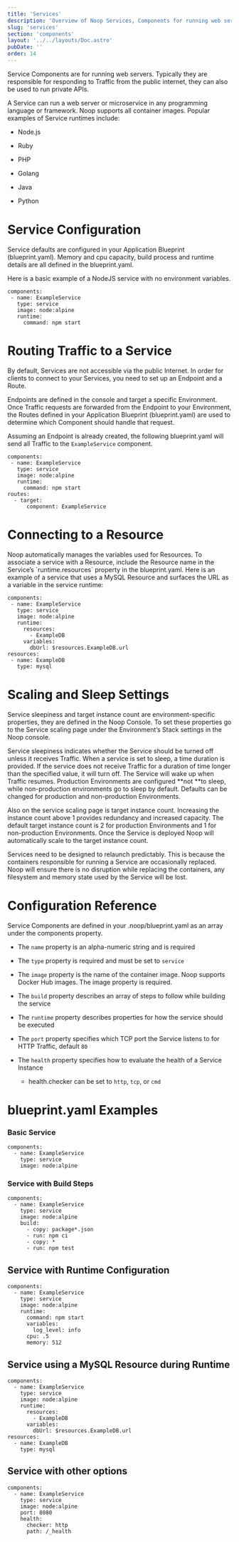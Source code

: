 ```yaml
---
title: 'Services'
description: 'Overview of Noop Services, Components for running web servers, and how to create them.'
slug: 'services'
section: 'components'
layout: '../../layouts/Doc.astro'
pubDate: ''
order: 14
---
```


Service Components are for running web servers. Typically they are responsible for responding to Traffic from the public internet, they can also be used to run private APIs.

A Service can run a web server or microservice in any programming language or framework. Noop supports all container images. Popular examples of Service runtimes include:

- Node.js

- Ruby

- PHP

- Golang

- Java

- Python

# **Service Configuration**

Service defaults are configured in your Application Blueprint (blueprint.yaml). Memory and cpu capacity, build process and runtime details are all defined in the blueprint.yaml.

Here is a basic example of a NodeJS service with no environment variables.

```
components:
 - name: ExampleService
   type: service
   image: node:alpine
   runtime:
     command: npm start
```

# **Routing Traffic to a Service**

By default, Services are not accessible via the public Internet. In order for clients to connect to your Services, you need to set up an Endpoint and a Route.

Endpoints are defined in the console and target a specific Environment. Once Traffic requests are forwarded from the Endpoint to your Environment, the Routes defined in your Application Blueprint (blueprint.yaml) are used to determine which Component should handle that request.

Assuming an Endpoint is already created, the following blueprint.yaml will send all Traffic to the `ExampleService` component.

```
components:
 - name: ExampleService
   type: service
   image: node:alpine
   runtime:
     command: npm start
routes:
  - target:
      component: ExampleService
```

# **Connecting to a Resource**

Noop automatically manages the variables used for Resources. To associate a service with a Resource, include the Resource name in the Service’s \`runtime.resources\` property in the blueprint.yaml. Here is an example of a service that uses a MySQL Resource and surfaces the URL as a variable in the service runtime:

```
components:
 - name: ExampleService
   type: service
   image: node:alpine
   runtime:
     resources:
       - ExampleDB
     variables:
       dbUrl: $resources.ExampleDB.url
resources:
 - name: ExampleDB
   type: mysql
```

# Scaling and Sleep Settings

Service sleepiness and target instance count are environment-specific properties, they are defined in the Noop Console. To set these properties go to the Service scaling page under the Environment’s Stack settings in the Noop console.

Service sleepiness indicates whether the Service should be turned off unless it receives Traffic. When a service is set to sleep, a time duration is provided. If the service does not receive Traffic for a duration of time longer than the specified value, it will turn off. The Service will wake up when Traffic resumes. Production Environments are configured **not **to sleep, while non-production environments go to sleep by default. Defaults can be changed for production and non-production Environments.

Also on the service scaling page is target instance count. Increasing the instance count above 1 provides redundancy and increased capacity. The default target instance count is 2 for production Environments and 1 for non-production Environments. Once the Service is deployed Noop will automatically scale to the target instance count.

Services need to be designed to relaunch predictably. This is because the containers responsible for running a Service are occasionally replaced. Noop will ensure there is no disruption while replacing the containers, any filesystem and memory state used by the Service will be lost.

# Configuration Reference

Service Components are defined in your .noop/blueprint.yaml as an array under the components property.

- The `name` property is an alpha-numeric string and is required

- The `type` property is required and must be set to `service`

- The `image` property is the name of the container image. Noop supports Docker Hub images. The image property is required.

- The `build` property describes an array of steps to follow while building the service

- The `runtime` property describes properties for how the service should be executed

- The `port` property specifies which TCP port the Service listens to for HTTP Traffic, default `80`

- The `health` property specifies how to evaluate the health of a Service Instance

  - health.checker can be set to `http`, `tcp`, or `cmd`

# **blueprint.yaml Examples**

### Basic Service

```
components:
  - name: ExampleService
    type: service
    image: node:alpine
```

### Service with Build Steps

```
components:
  - name: ExampleService
    type: service
    image: node:alpine
    build:
      - copy: package*.json
      - run: npm ci
      - copy: *
      - run: npm test
```

## Service with Runtime Configuration

```
components:
  - name: ExampleService
    type: service
    image: node:alpine
    runtime:
      command: npm start
      variables:
        log_level: info
      cpu: .5
      memory: 512
```

## Service using a MySQL Resource during Runtime

```
components:
  - name: ExampleService
    type: service
    image: node:alpine
    runtime:
      resources:
        - ExampleDB
      variables:
        dbUrl: $resources.ExampleDB.url
resources:
  - name: ExampleDB
    type: mysql
```

## Service with other options

```
components:
  - name: ExampleService
    type: service
    image: node:alpine
    port: 8080
    health:
      checker: http
      path: /_health
```

